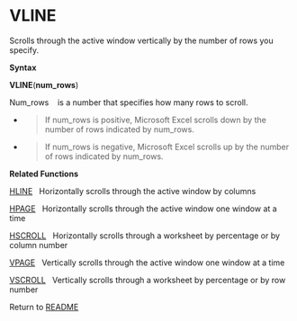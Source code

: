 # VLINE

Scrolls through the active window vertically by the number of rows you
specify.

**Syntax**

**VLINE**(**num\_rows**)

Num\_rows&nbsp;&nbsp;&nbsp;&nbsp;is a number that specifies how many
rows to scroll.

  - > If num\_rows is positive, Microsoft Excel scrolls down by the
    > number of rows indicated by num\_rows.

  - > If num\_rows is negative, Microsoft Excel scrolls up by the number
    > of rows indicated by num\_rows.


**Related Functions**

[HLINE](HLINE.md)&nbsp;&nbsp;&nbsp;Horizontally scrolls through the active window by
columns

[HPAGE](HPAGE.md)&nbsp;&nbsp;&nbsp;Horizontally scrolls through the active window
one window at a time

[HSCROLL](HSCROLL.md)&nbsp;&nbsp;&nbsp;Horizontally scrolls through a worksheet by
percentage or by column number

[VPAGE](VPAGE.md)&nbsp;&nbsp;&nbsp;Vertically scrolls through the active window one
window at a time

[VSCROLL](VSCROLL.md)&nbsp;&nbsp;&nbsp;Vertically scrolls through a worksheet by
percentage or by row number



Return to [README](README.md#V)

